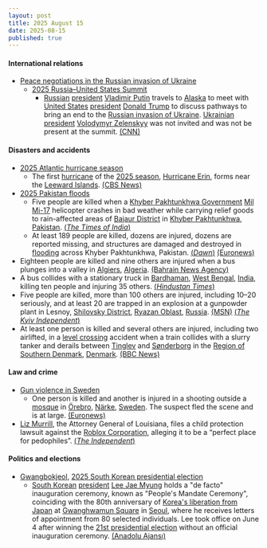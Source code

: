 ```yaml
---
layout: post
title: 2025 August 15
date: 2025-08-15
published: true
---
```



#### International relations

* [Peace negotiations in the Russian invasion of Ukraine](https://en.wikipedia.org/wiki/Peace_negotiations_in_the_Russian_invasion_of_Ukraine "Peace negotiations in the Russian invasion of Ukraine")
  * [2025 Russia–United States Summit](https://en.wikipedia.org/wiki/2025_Russia%E2%80%93United_States_Summit "2025 Russia–United States Summit")
    * [Russian](https://en.wikipedia.org/wiki/Russia "Russia") [president](https://en.wikipedia.org/wiki/President_of_Russia "President of Russia") [Vladimir Putin](https://en.wikipedia.org/wiki/Vladimir_Putin "Vladimir Putin") travels to [Alaska](https://en.wikipedia.org/wiki/Alaska "Alaska") to meet with [United States](https://en.wikipedia.org/wiki/United_States "United States") [president](https://en.wikipedia.org/wiki/President_of_the_United_States "President of the United States") [Donald Trump](https://en.wikipedia.org/wiki/Donald_Trump "Donald Trump") to discuss pathways to bring an end to the [Russian invasion of Ukraine](https://en.wikipedia.org/wiki/Russian_invasion_of_Ukraine "Russian invasion of Ukraine"). [Ukrainian](https://en.wikipedia.org/wiki/Ukraine "Ukraine") [president](https://en.wikipedia.org/wiki/President_of_Ukraine "President of Ukraine") [Volodymyr Zelenskyy](https://en.wikipedia.org/wiki/Volodymyr_Zelenskyy "Volodymyr Zelenskyy") was not invited and was not be present at the summit. [(CNN)](https://www.cnn.com/politics/live-news/trump-putin-meeting-news-08-15-25)

#### Disasters and accidents

* [2025 Atlantic hurricane season](https://en.wikipedia.org/wiki/2025_Atlantic_hurricane_season "2025 Atlantic hurricane season")
  * The first [hurricane](https://en.wikipedia.org/wiki/Hurricane "Hurricane") of the [2025 season](https://en.wikipedia.org/wiki/2025_Atlantic_hurricane_season "2025 Atlantic hurricane season"), [Hurricane Erin](https://en.wikipedia.org/wiki/2025_Atlantic_hurricane_season#Hurricane_Erin "2025 Atlantic hurricane season"), forms near the [Leeward Islands](https://en.wikipedia.org/wiki/Leeward_Islands "Leeward Islands"). [(CBS News)](https://www.cbsnews.com/amp/news/hurricane-erin-track-path/)
* [2025 Pakistan floods](https://en.wikipedia.org/wiki/2025_Pakistan_floods "2025 Pakistan floods")
  * Five people are killed when a [Khyber Pakhtunkhwa Government](https://en.wikipedia.org/wiki/Government_of_Khyber_Pakhtunkhwa "Government of Khyber Pakhtunkhwa") [Mil Mi-17](https://en.wikipedia.org/wiki/Mil_Mi-17 "Mil Mi-17") helicopter crashes in bad weather while carrying relief goods to rain-affected areas of [Bajaur District](https://en.wikipedia.org/wiki/Bajaur_District "Bajaur District") in [Khyber Pakhtunkhwa](https://en.wikipedia.org/wiki/Khyber_Pakhtunkhwa "Khyber Pakhtunkhwa"), [Pakistan](https://en.wikipedia.org/wiki/Pakistan "Pakistan"). [(*The Times of India*)](https://timesofindia.indiatimes.com/world/pakistan/pakistans-monsoon-fury-5-dead-after-rescue-helicopter-crashed-day-of-mourning-announced/articleshow/123322712.cms)
  * At least 189 people are killed, dozens are injured, dozens are reported missing, and structures are damaged and destroyed in [flooding](https://en.wikipedia.org/wiki/Flooding "Flooding") across Khyber Pakhtunkhwa, Pakistan. [(*Dawn*)](https://www.dawn.com/news/1931033) [(Euronews)](https://www.euronews.com/2025/08/15/flash-floods-in-india-and-pakistan-kill-over-200-people-scores-remain-missing)
* Eighteen people are killed and nine others are injured when a bus plunges into a valley in [Algiers](https://en.wikipedia.org/wiki/Algiers "Algiers"), [Algeria](https://en.wikipedia.org/wiki/Algeria "Algeria"). [(Bahrain News Agency)](https://www.bna.bh/en/Algeriabuscrashkills18injures9.aspx?cms=q8FmFJgiscL2fwIzON1%2BDoU0MlJVGzDBzb4vD2fENrQ%3D)
* A bus collides with a stationary truck in [Bardhaman](https://en.wikipedia.org/wiki/Bardhaman "Bardhaman"), [West Bengal](https://en.wikipedia.org/wiki/West_Bengal "West Bengal"), [India](https://en.wikipedia.org/wiki/India "India"), killing ten people and injuring 35 others. [(*Hindustan Times*)](https://www.hindustantimes.com/india-news/10-bihar-pilgrims-dead-35-injured-as-bus-rams-truck-in-west-bengal-s-burdwan-101755241239162.html)
* Five people are killed, more than 100 others are injured, including 10–20 seriously, and at least 20 are trapped in an explosion at a gunpowder plant in Lesnoy, [Shilovsky District](https://en.wikipedia.org/wiki/Shilovsky_District "Shilovsky District"), [Ryazan Oblast](https://en.wikipedia.org/wiki/Ryazan_Oblast "Ryazan Oblast"), [Russia](https://en.wikipedia.org/wiki/Russia "Russia"). [(MSN)](https://www.msn.com/en-gb/news/world/massive-explosion-at-russian-gunpowder-plant-leaves-dead-sparks-huge-blaze/ar-AA1KAtSa?ocid=msedgntp&cvid=689fa66e5a2147739da000e8ed13ef27&ei=33) [(*The Kyiv Independent*)](https://kyivindependent.com/explosion-at-russian-gunpowder-plant-leaves-5-dead-20-injured/)
* At least one person is killed and several others are injured, including two airlifted, in a [level crossing](https://en.wikipedia.org/wiki/Level_crossing "Level crossing") accident when a train collides with a slurry tanker and derails between [Tinglev](https://en.wikipedia.org/wiki/Tinglev "Tinglev") and [Sønderborg](https://en.wikipedia.org/wiki/S%C3%B8nderborg "Sønderborg") in the [Region of Southern Denmark](https://en.wikipedia.org/wiki/Region_of_Southern_Denmark "Region of Southern Denmark"), [Denmark](https://en.wikipedia.org/wiki/Denmark "Denmark"). [(BBC News)](https://www.bbc.com/news/articles/cx235yjk3mmo)

#### Law and crime

* [Gun violence in Sweden](https://en.wikipedia.org/wiki/Gun_violence_in_Sweden "Gun violence in Sweden")
  * One person is killed and another is injured in a shooting outside a [mosque](https://en.wikipedia.org/wiki/Mosque "Mosque") in [Örebro](https://en.wikipedia.org/wiki/%C3%96rebro "Örebro"), [Närke](https://en.wikipedia.org/wiki/N%C3%A4rke "Närke"), [Sweden](https://en.wikipedia.org/wiki/Sweden "Sweden"). The suspect fled the scene and is at large. [(Euronews)](https://www.euronews.com/2025/08/15/at-least-two-people-wounded-in-shooting-near-mosque-in-southern-sweden-police-say)
* [Liz Murrill](https://en.wikipedia.org/wiki/Liz_Murrill "Liz Murrill"), the Attorney General of Louisiana, files a child protection lawsuit against the [Roblox Corporation](https://en.wikipedia.org/wiki/Roblox_Corporation "Roblox Corporation"), alleging it to be a “perfect place for pedophiles”. [(*The Independent*)](https://www.independent.co.uk/news/world/americas/roblox-lawsuit-louisiana-attorney-general-b2808252.html)

#### Politics and elections

* [Gwangbokjeol](https://en.wikipedia.org/wiki/Gwangbokjeol "Gwangbokjeol"), [2025 South Korean presidential election](https://en.wikipedia.org/wiki/2025_South_Korean_presidential_election "2025 South Korean presidential election")
  * [South Korean](https://en.wikipedia.org/wiki/South_Korea "South Korea") [president](https://en.wikipedia.org/wiki/President_of_South_Korea "President of South Korea") [Lee Jae Myung](https://en.wikipedia.org/wiki/Lee_Jae_Myung "Lee Jae Myung") holds a "de facto" inauguration ceremony, known as "People's Mandate Ceremony", coinciding with the 80th anniversary of [Korea's liberation from Japan](https://en.wikipedia.org/wiki/National_Liberation_Day_of_Korea "National Liberation Day of Korea") at [Gwanghwamun Square](https://en.wikipedia.org/wiki/Gwanghwamun_Square "Gwanghwamun Square") in [Seoul](https://en.wikipedia.org/wiki/Seoul "Seoul"), where he receives letters of appointment from 80 selected individuals. Lee took office on June 4 after winning the [21st presidential election](https://en.wikipedia.org/wiki/2025_South_Korean_presidential_election "2025 South Korean presidential election") without an official inauguration ceremony. [(Anadolu Ajansı)](https://www.aa.com.tr/en/asia-pacific/south-korea-s-president-holds-symbolic-people-s-mandate-inauguration/3660656)
